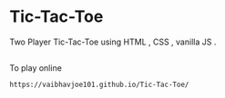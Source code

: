 # Tic-Tac-Toe

Two Player Tic-Tac-Toe using HTML , CSS , vanilla JS .


## 
To play online 
```
https://vaibhavjoe101.github.io/Tic-Tac-Toe/
```

